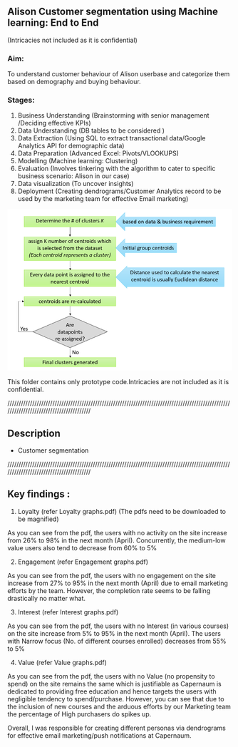 ## Alison Customer segmentation using Machine learning: End to End 
(Intricacies not included as it is confidential)


### Aim:
 To understand customer behaviour of Alison userbase and categorize them based on demography and buying behaviour.

### Stages:

1. Business Understanding (Brainstorming with senior management /Deciding effective KPIs)
2. Data Understanding (DB tables to be considered )
3. Data Extraction (Using SQL to extract transactional data/Google Analytics API for demographic data)
4. Data Preparation (Advanced Excel: Pivots/VLOOKUPS)
5. Modelling (Machine learning: Clustering)
6. Evaluation (Involves tinkering with the algorithm to cater to specific business scenario: Alison in our case)
7. Data visualization (To uncover insights)
8. Deployment (Creating dendrograms/Customer Analytics record to be used by the marketing team for effective Email marketing)



![Image of flowchart](https://github.com/Tanay7/Machine-Learning/blob/master/Customer_segmentation/Images/ggg.png)


This folder contains only prototype code.Intricacies are not included as it is confidential.


////////////////////////////////////////////////////////////////////////////////////////////////////////////////////////////////////////
## Description

- Customer segmentation 


////////////////////////////////////////////////////////////////////////////////////////////////////////////////////////////////////////
## Key findings : 

1. Loyalty (refer Loyalty graphs.pdf) (The pdfs need to be downloaded to be magnified)

  As you can see from the pdf, the users with no activity on the site increase from 26% to 98% in the next month (April).
Concurrently, the medium-low value users also tend to decrease from 60% to 5% 

2. Engagement (refer Engagement graphs.pdf)

  As you can see from the pdf, the users with no engagement on the site increase from 27% to 95% in the next month (April) due to email marketing efforts by the team.
  However, the completion rate seems to be falling drastically no matter what.
  
3. Interest (refer Interest graphs.pdf)

  As you can see from the pdf, the users with no Interest (in various courses) on the site increase from 5% to 95% in the next month (April).
  The users with Narrow focus (No. of different courses enrolled) decreases from 55% to 5%

4. Value (refer Value graphs.pdf)

  As you can see from the pdf, the users with no Value (no propensity to spend) on the site remains the same which is justifiable as Capernaum is dedicated to providing free education
  and hence targets the users with negligible tendency to spend/purchase.
  However, you can see that due to the inclusion of new courses and the arduous efforts by our Marketing team the percentage of High purchasers do spikes up.
  
Overall, I was responsible for creating different personas via dendrograms for effective email marketing/push notifications at Capernaum.  

